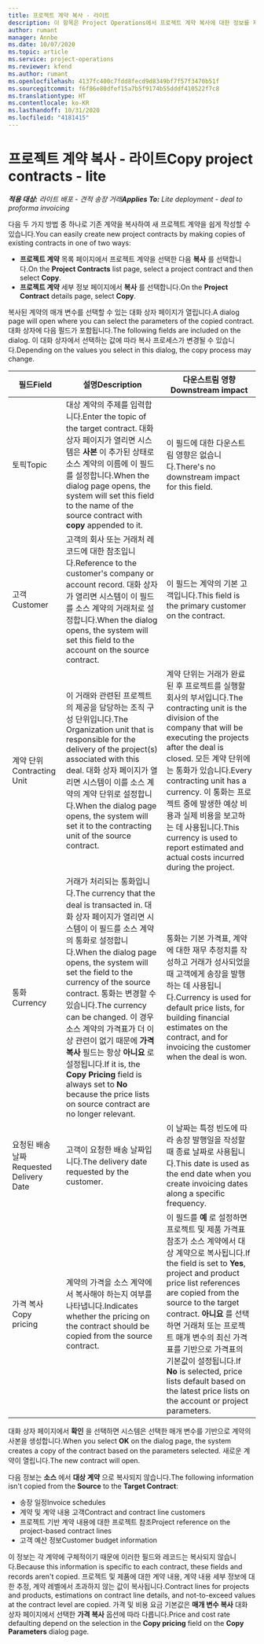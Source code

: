 ```yaml
---
title: 프로젝트 계약 복사 - 라이트
description: 이 항목은 Project Operations에서 프로젝트 계약 복사에 대한 정보를 제공합니다.
author: rumant
manager: Annbe
ms.date: 10/07/2020
ms.topic: article
ms.service: project-operations
ms.reviewer: kfend
ms.author: rumant
ms.openlocfilehash: 4137fc400c7fdd8fecd9d8349bf7f57f3470b51f
ms.sourcegitcommit: f6f86e80dfef15a7b5f9174b55dddf410522f7c8
ms.translationtype: HT
ms.contentlocale: ko-KR
ms.lasthandoff: 10/31/2020
ms.locfileid: "4181415"
---
```

# <a name="copy-project-contracts---lite"></a><span data-ttu-id="a37d4-103">프로젝트 계약 복사 - 라이트</span><span class="sxs-lookup"><span data-stu-id="a37d4-103">Copy project contracts - lite</span></span>

<span data-ttu-id="a37d4-104">_**적용 대상:** 라이트 배포 - 견적 송장 거래_</span><span class="sxs-lookup"><span data-stu-id="a37d4-104">_**Applies To:** Lite deployment - deal to proforma invoicing_</span></span>

<span data-ttu-id="a37d4-105">다음 두 가지 방법 중 하나로 기존 계약을 복사하여 새 프로젝트 계약을 쉽게 작성할 수 있습니다.</span><span class="sxs-lookup"><span data-stu-id="a37d4-105">You can easily create new project contracts by making copies of existing contracts in one of two ways:</span></span> 

  - <span data-ttu-id="a37d4-106">**프로젝트 계약** 목록 페이지에서 프로젝트 계약을 선택한 다음 **복사** 를 선택합니다.</span><span class="sxs-lookup"><span data-stu-id="a37d4-106">On the **Project Contracts** list page, select a project contract and then select **Copy**.</span></span>
  - <span data-ttu-id="a37d4-107">**프로젝트 계약** 세부 정보 페이지에서 **복사** 를 선택합니다.</span><span class="sxs-lookup"><span data-stu-id="a37d4-107">On the **Project Contract** details page, select **Copy**.</span></span>

<span data-ttu-id="a37d4-108">복사된 계약의 매개 변수를 선택할 수 있는 대화 상자 페이지가 열립니다.</span><span class="sxs-lookup"><span data-stu-id="a37d4-108">A dialog page will open where you can select the parameters of the copied contract.</span></span> <span data-ttu-id="a37d4-109">대화 상자에 다음 필드가 포함됩니다.</span><span class="sxs-lookup"><span data-stu-id="a37d4-109">The following fields are included on the dialog.</span></span> <span data-ttu-id="a37d4-110">이 대화 상자에서 선택하는 값에 따라 복사 프로세스가 변경될 수 있습니다.</span><span class="sxs-lookup"><span data-stu-id="a37d4-110">Depending on the values you select in this dialog, the copy process may change.</span></span>

| <span data-ttu-id="a37d4-111">**필드**</span><span class="sxs-lookup"><span data-stu-id="a37d4-111">**Field**</span></span> | <span data-ttu-id="a37d4-112">**설명**</span><span class="sxs-lookup"><span data-stu-id="a37d4-112">**Description**</span></span> | <span data-ttu-id="a37d4-113">**다운스트림 영향**</span><span class="sxs-lookup"><span data-stu-id="a37d4-113">**Downstream impact**</span></span> |
| --- | --- | --- |
| <span data-ttu-id="a37d4-114">토픽</span><span class="sxs-lookup"><span data-stu-id="a37d4-114">Topic</span></span> | <span data-ttu-id="a37d4-115">대상 계약의 주제를 입력합니다.</span><span class="sxs-lookup"><span data-stu-id="a37d4-115">Enter the topic of the target contract.</span></span> <span data-ttu-id="a37d4-116">대화 상자 페이지가 열리면 시스템은 **사본** 이 추가된 상태로 소스 계약의 이름에 이 필드를 설정합니다.</span><span class="sxs-lookup"><span data-stu-id="a37d4-116">When the dialog page opens, the system will set this field to the name of the source contract with **copy** appended to it.</span></span> | <span data-ttu-id="a37d4-117">이 필드에 대한 다운스트림 영향은 없습니다.</span><span class="sxs-lookup"><span data-stu-id="a37d4-117">There's no downstream impact for this field.</span></span> |
| <span data-ttu-id="a37d4-118">고객</span><span class="sxs-lookup"><span data-stu-id="a37d4-118">Customer</span></span> | <span data-ttu-id="a37d4-119">고객의 회사 또는 거래처 레코드에 대한 참조입니다.</span><span class="sxs-lookup"><span data-stu-id="a37d4-119">Reference to the customer's company or account record.</span></span> <span data-ttu-id="a37d4-120">대화 상자가 열리면 시스템이 이 필드를 소스 계약의 거래처로 설정합니다.</span><span class="sxs-lookup"><span data-stu-id="a37d4-120">When the dialog opens, the system will set this field to the account on the source contract.</span></span> | <span data-ttu-id="a37d4-121">이 필드는 계약의 기본 고객입니다.</span><span class="sxs-lookup"><span data-stu-id="a37d4-121">This field is the primary customer on the contract.</span></span> |
| <span data-ttu-id="a37d4-122">계약 단위</span><span class="sxs-lookup"><span data-stu-id="a37d4-122">Contracting Unit</span></span> | <span data-ttu-id="a37d4-123">이 거래와 관련된 프로젝트의 제공을 담당하는 조직 구성 단위입니다.</span><span class="sxs-lookup"><span data-stu-id="a37d4-123">The Organization unit that is responsible for the delivery of the project(s) associated with this deal.</span></span> <span data-ttu-id="a37d4-124">대화 상자 페이지가 열리면 시스템이 이를 소스 계약의 계약 단위로 설정합니다.</span><span class="sxs-lookup"><span data-stu-id="a37d4-124">When the dialog page opens, the system will set it to the contracting unit of the source contract.</span></span> | <span data-ttu-id="a37d4-125">계약 단위는 거래가 완료된 후 프로젝트를 실행할 회사의 부서입니다.</span><span class="sxs-lookup"><span data-stu-id="a37d4-125">The contracting unit is the division of the company that will be executing the projects after the deal is closed.</span></span> <span data-ttu-id="a37d4-126">모든 계약 단위에는 통화가 있습니다.</span><span class="sxs-lookup"><span data-stu-id="a37d4-126">Every contracting unit has a currency.</span></span> <span data-ttu-id="a37d4-127">이 통화는 프로젝트 중에 발생한 예상 비용과 실제 비용을 보고하는 데 사용됩니다.</span><span class="sxs-lookup"><span data-stu-id="a37d4-127">This currency is used to report estimated and actual costs incurred during the project.</span></span> |
| <span data-ttu-id="a37d4-128">통화</span><span class="sxs-lookup"><span data-stu-id="a37d4-128">Currency</span></span> | <span data-ttu-id="a37d4-129">거래가 처리되는 통화입니다.</span><span class="sxs-lookup"><span data-stu-id="a37d4-129">The currency that the deal is transacted in.</span></span> <span data-ttu-id="a37d4-130">대화 상자 페이지가 열리면 시스템이 이 필드를 소스 계약의 통화로 설정합니다.</span><span class="sxs-lookup"><span data-stu-id="a37d4-130">When the dialog page opens, the system will set the field to the currency of the source contract.</span></span> <span data-ttu-id="a37d4-131">통화는 변경할 수 있습니다.</span><span class="sxs-lookup"><span data-stu-id="a37d4-131">The currency can be changed.</span></span> <span data-ttu-id="a37d4-132">이 경우 소스 계약의 가격표가 더 이상 관련이 없기 때문에 **가격 복사** 필드는 항상 **아니요** 로 설정됩니다.</span><span class="sxs-lookup"><span data-stu-id="a37d4-132">If it is, the **Copy Pricing** field is always set to **No** because the price lists on source contract are no longer relevant.</span></span> | <span data-ttu-id="a37d4-133">통화는 기본 가격표, 계약에 대한 재무 추정치를 작성하고 거래가 성사되었을 때 고객에게 송장을 발행하는 데 사용됩니다.</span><span class="sxs-lookup"><span data-stu-id="a37d4-133">Currency is used for default price lists, for building financial estimates on the contract, and for invoicing the customer when the deal is won.</span></span> |
| <span data-ttu-id="a37d4-134">요청된 배송 날짜</span><span class="sxs-lookup"><span data-stu-id="a37d4-134">Requested Delivery Date</span></span> | <span data-ttu-id="a37d4-135">고객이 요청한 배송 날짜입니다.</span><span class="sxs-lookup"><span data-stu-id="a37d4-135">The delivery date requested by the customer.</span></span> | <span data-ttu-id="a37d4-136">이 날짜는 특정 빈도에 따라 송장 발행일을 작성할 때 종료 날짜로 사용됩니다.</span><span class="sxs-lookup"><span data-stu-id="a37d4-136">This date is used as the end date when you create invoicing dates along a specific frequency.</span></span> |
| <span data-ttu-id="a37d4-137">가격 복사</span><span class="sxs-lookup"><span data-stu-id="a37d4-137">Copy pricing</span></span> | <span data-ttu-id="a37d4-138">계약의 가격을 소스 계약에서 복사해야 하는지 여부를 나타냅니다.</span><span class="sxs-lookup"><span data-stu-id="a37d4-138">Indicates whether the pricing on the contract should be copied from the source contract.</span></span> | <span data-ttu-id="a37d4-139">이 필드를 **예** 로 설정하면 프로젝트 및 제품 가격표 참조가 소스 계약에서 대상 계약으로 복사됩니다.</span><span class="sxs-lookup"><span data-stu-id="a37d4-139">If the field is set to **Yes**, project and product price list references are copied from the source to the target contract.</span></span> <span data-ttu-id="a37d4-140">**아니요** 를 선택하면 거래처 또는 프로젝트 매개 변수의 최신 가격표를 기반으로 가격표의 기본값이 설정됩니다.</span><span class="sxs-lookup"><span data-stu-id="a37d4-140">If **No** is selected, price lists default based on the latest price lists on the account or project parameters.</span></span> |

<span data-ttu-id="a37d4-141">대화 상자 페이지에서 **확인** 을 선택하면 시스템은 선택한 매개 변수를 기반으로 계약의 사본을 생성합니다.</span><span class="sxs-lookup"><span data-stu-id="a37d4-141">When you select **OK** on the dialog page, the system creates a copy of the contract based on the parameters selected.</span></span> <span data-ttu-id="a37d4-142">새로운 계약이 열립니다.</span><span class="sxs-lookup"><span data-stu-id="a37d4-142">The new contract will open.</span></span>

<span data-ttu-id="a37d4-143">다음 정보는 **소스** 에서 **대상 계약** 으로 복사되지 않습니다.</span><span class="sxs-lookup"><span data-stu-id="a37d4-143">The following information isn't copied from the **Source** to the **Target Contract**:</span></span>

  - <span data-ttu-id="a37d4-144">송장 일정</span><span class="sxs-lookup"><span data-stu-id="a37d4-144">Invoice schedules</span></span>
  - <span data-ttu-id="a37d4-145">계약 및 계약 내용 고객</span><span class="sxs-lookup"><span data-stu-id="a37d4-145">Contract and contract line customers</span></span>
  - <span data-ttu-id="a37d4-146">프로젝트 기반 계약 내용에 대한 프로젝트 참조</span><span class="sxs-lookup"><span data-stu-id="a37d4-146">Project reference on the project-based contract lines</span></span>
  - <span data-ttu-id="a37d4-147">고객 예산 정보</span><span class="sxs-lookup"><span data-stu-id="a37d4-147">Customer budget information</span></span>

<span data-ttu-id="a37d4-148">이 정보는 각 계약에 구체적이기 때문에 이러한 필드와 레코드는 복사되지 않습니다.</span><span class="sxs-lookup"><span data-stu-id="a37d4-148">Because this information is specific to each contract, these fields and records aren't copied.</span></span> <span data-ttu-id="a37d4-149">프로젝트 및 제품에 대한 계약 내용, 계약 내용 세부 정보에 대한 추정, 계약 레벨에서 초과하지 않는 값이 복사됩니다.</span><span class="sxs-lookup"><span data-stu-id="a37d4-149">Contract lines for projects and products, estimations on contract line details, and not-to-exceed values at the contract level are copied.</span></span> <span data-ttu-id="a37d4-150">가격 및 비용 요금 기본값은 **매개 변수 복사** 대화 상자 페이지에서 선택한 **가격 복사** 옵션에 따라 다릅니다.</span><span class="sxs-lookup"><span data-stu-id="a37d4-150">Price and cost rate defaulting depend on the selection in the **Copy pricing** field on the **Copy Parameters** dialog page.</span></span>
